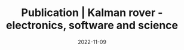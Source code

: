 ---
layout: project
title: Publication | Kalman rover - electronics, software and science
thumbnails:
  - /assets/projects/kalman/autonomy.jpg
  - /assets/projects/kalman/autonomy-2022.gif
description: In a team building planetary rovers (AGH Space Systems), I focused on autonomous navigation and obstacle detection. We design and build Mars rover prototypes and compete in international robotics competitions that simulate real exploration missions. The project combines electronics, software, and science - all working together to create a robot capable of analyzing soil, and operating autonomously in unknown terrain.<br/><br/><em>S. Bednorz, M. Olszewski, M. Łagan, M. Gibiec, Kalman rover - electronics, software and science, Zeszyty STN, no. 38, pp. 156–164, 2022. Presented at the 59th AGH Student Research Conference, Kraków, Poland.</em>
source_code: https://badap.agh.edu.pl/publikacja/143553
date: 2022-11-09
stack:
  - Python
  - C++
  - ROS
  - Electronics
  - Science
clickable: false
tags:
  - robotics
  - science
  - AGH Space Systems
  - publication
---